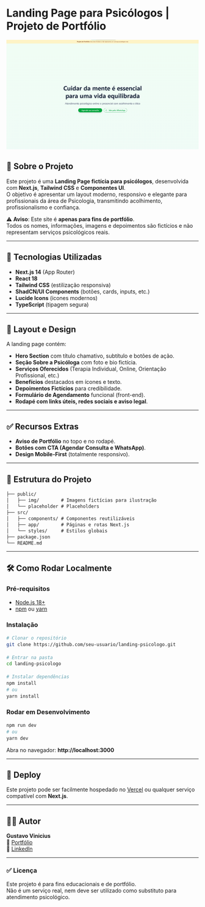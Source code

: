 # Landing Page para Psicólogos | Projeto de Portfólio

![Preview do Projeto](./public/img/preview.png)

## 🧠 Sobre o Projeto
Este projeto é uma **Landing Page fictícia para psicólogos**, desenvolvida com **Next.js**, **Tailwind CSS** e **Componentes UI**.  
O objetivo é apresentar um layout moderno, responsivo e elegante para profissionais da área de Psicologia, transmitindo acolhimento, profissionalismo e confiança.

⚠ **Aviso**: Este site é **apenas para fins de portfólio**.  
Todos os nomes, informações, imagens e depoimentos são fictícios e não representam serviços psicológicos reais.

---

## 🚀 Tecnologias Utilizadas
- **Next.js 14** (App Router)
- **React 18**
- **Tailwind CSS** (estilização responsiva)
- **ShadCN/UI Components** (botões, cards, inputs, etc.)
- **Lucide Icons** (ícones modernos)
- **TypeScript** (tipagem segura)

---

## 📸 Layout e Design
A landing page contém:
- **Hero Section** com título chamativo, subtítulo e botões de ação.
- **Seção Sobre a Psicóloga** com foto e bio fictícia.
- **Serviços Oferecidos** (Terapia Individual, Online, Orientação Profissional, etc.)
- **Benefícios** destacados em ícones e texto.
- **Depoimentos Fictícios** para credibilidade.
- **Formulário de Agendamento** funcional (front-end).
- **Rodapé com links úteis, redes sociais e aviso legal**.

---

## ✅ Recursos Extras
- **Aviso de Portfólio** no topo e no rodapé.
- **Botões com CTA (Agendar Consulta e WhatsApp)**.
- **Design Mobile-First** (totalmente responsivo).

---

## 📂 Estrutura do Projeto
```
├── public/
│   ├── img/        # Imagens fictícias para ilustração
│   └── placeholder # Placeholders
├── src/
│   ├── components/ # Componentes reutilizáveis
│   ├── app/        # Páginas e rotas Next.js
│   └── styles/     # Estilos globais
├── package.json
└── README.md
```

---

## 🛠 Como Rodar Localmente
### **Pré-requisitos**
- [Node.js 18+](https://nodejs.org/)
- [npm](https://www.npmjs.com/) ou [yarn](https://yarnpkg.com/)

### **Instalação**
```bash
# Clonar o repositório
git clone https://github.com/seu-usuario/landing-psicologo.git

# Entrar na pasta
cd landing-psicologo

# Instalar dependências
npm install
# ou
yarn install
```

### **Rodar em Desenvolvimento**
```bash
npm run dev
# ou
yarn dev
```

Abra no navegador: **http://localhost:3000**

---

## 📌 Deploy
Este projeto pode ser facilmente hospedado no [Vercel](https://vercel.com/) ou qualquer serviço compatível com **Next.js**.

---

## 👨‍💻 Autor
**Gustavo Vinicius**  
🔗 [Portfólio](https://gustavoviniciusdev.vercel.app/)  
📸 [LinkedIn](https://www.linkedin.com/in/gustavovinicius/)  

---

### ✅ Licença
Este projeto é para fins educacionais e de portfólio.  
Não é um serviço real, nem deve ser utilizado como substituto para atendimento psicológico.
